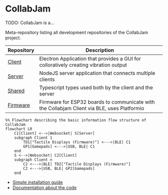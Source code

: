 # CollabJam

TODO: CollabJam is a...

Meta-repository listing all development repositories of the CollabJam project.



| Repository     | Description                                                                                  |
| -------- | -------------------------------------------------------------------------------------------- |
| [Client](https://github.com/TactileVision/CollabJam-Client)   | Electron Application that provides a GUI for colloratively creating vibration output         |
| [Server](https://github.com/TactileVision/CollabJam-Server)   | NodeJS server application that connects multiple clients                                     |
| [Shared](https://github.com/TactileVision/CollabJam-Firmware)   | Typescript types used both by the client and the server                                      |
| [Firmware](https://github.com/TactileVision/CollabJam-Firmware) | Firmware for ESP32 boards to communicate with the Collabjam Client via BLE, uses Platformio  |

```mermaid
%% Flowchart describing the basic information flow structure of CollabJam
flowchart LR
    C1[Client] <-->|Websocket| S[Server]
    subgraph Client 1
        TD1["Tactile Displays (Firmware)"] <--->|BLE| C1
        GP1[Gamepads] <--->|USB, BLE| C1
    end
    S <-->|Websocket| C2[Client]
    subgraph Client n
        C2 <--->|BLE| TD2["Tactile Displays (Firmware)"]
        C2 <--->|USB, BLE| GP2[Gamepads]
    end
```

- [Simple installation guide](doc/INSTALL.md)
- [Documentation about the code](doc/CODE.md)
